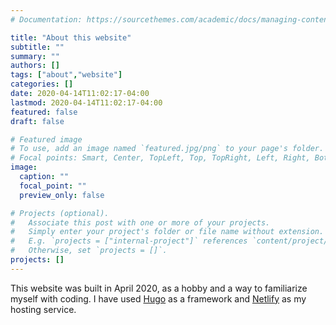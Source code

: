 ```yaml
---
# Documentation: https://sourcethemes.com/academic/docs/managing-content/

title: "About this website"
subtitle: ""
summary: ""
authors: []
tags: ["about","website"]
categories: []
date: 2020-04-14T11:02:17-04:00
lastmod: 2020-04-14T11:02:17-04:00
featured: false
draft: false

# Featured image
# To use, add an image named `featured.jpg/png` to your page's folder.
# Focal points: Smart, Center, TopLeft, Top, TopRight, Left, Right, BottomLeft, Bottom, BottomRight.
image:
  caption: ""
  focal_point: ""
  preview_only: false

# Projects (optional).
#   Associate this post with one or more of your projects.
#   Simply enter your project's folder or file name without extension.
#   E.g. `projects = ["internal-project"]` references `content/project/deep-learning/index.md`.
#   Otherwise, set `projects = []`.
projects: []
---
```


This website was built in April 2020, as a hobby and a way to familiarize myself with coding. I have used [Hugo]("https://gohugo.io/") as a framework and [Netlify]("https://www.netlify.com/") as my hosting service. 

